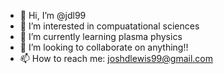- 👋 Hi, I’m @jdl99
- 👀 I’m interested in compuatational sciences
- 🌱 I’m currently learning plasma physics
- 💞️ I’m looking to collaborate on anything!!
- 📫 How to reach me: joshdlewis99@gmail.com

<!---
jdl99/jdl99 is a ✨ special ✨ repository because its `README.md` (this file) appears on your GitHub profile.
You can click the Preview link to take a look at your changes.
--->
